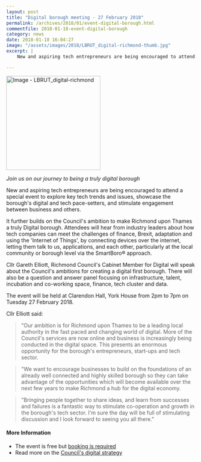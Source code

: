 ```yaml
---
layout: post
title: "Digital borough meeting - 27 February 2018"
permalink: /archives/2018/01/event-digital-borough.html
commentfile: 2018-01-18-event-digital-borough
category: news
date: 2018-01-18 16:04:27
image: "/assets/images/2018/LBRUT_digital-richmond-thumb.jpg"
excerpt: |
    New and aspiring tech entrepreneurs are being encouraged to attend a special event to explore key tech trends and issues, showcase the borough's digital and tech pace-setters, and stimulate engagement between business and others.

---
```


<a href="/assets/images/2018/LBRUT_digital-richmond.jpg" title="Click for a larger image"><img src="/assets/images/2018/LBRUT_digital-richmond-thumb.jpg" width="250" alt="Image - LBRUT_digital-richmond"  class="photo right"/></a>

*Join us on our journey to being a truly digital borough*

New and aspiring tech entrepreneurs are being encouraged to attend a special event to explore key tech trends and issues, showcase the borough's digital and tech pace-setters, and stimulate engagement between business and others.

It further builds on the Council's ambition to make Richmond upon Thames a truly Digital borough. Attendees will hear from industry leaders about how tech companies can meet the challenges of finance, Brexit, adaptation and using the 'Internet of Things', by connecting devices over the internet, letting them talk to us, applications, and each other, particularly at the local community or borough level via the SmartBoro® approach.

Cllr Gareth Elliott, Richmond Council's Cabinet Member for Digital will speak about the Council's ambitions for creating a digital first borough. There will also be a question and answer panel focusing on infrastructure, talent, incubation and co-working space, finance, tech cluster and data.

The event will be held at Clarendon Hall, York House from 2pm to 7pm on Tuesday 27 February 2018.

Cllr Elliott said:

> "Our ambition is for Richmond upon Thames to be a leading local authority in the fast paced and changing world of digital. More of the Council's services are now online and business is increasingly being conducted in the digital space. This presents an enormous opportunity for the borough's entrepreneurs, start-ups and tech sector.

> "We want to encourage businesses to build on the foundations of an already well connected and highly skilled borough so they can take advantage of the opportunities which will become available over the next few years to make Richmond a hub for the digital economy.

> "Bringing people together to share ideas, and learn from successes and failures is a fantastic way to stimulate co-operation and growth in the borough's tech sector. I'm sure the day will be full of stimulating discussion and I look forward to seeing you all there."


#### More Information

* The event is free but [booking is required](https://www.eventbrite.co.uk/e/digital-richmond-tickets-40473408053)
* Read more on the [Council's digital strategy](https://cabnet.richmond.gov.uk/documents/s70875/Digital%20Connectivity%20A4%20Brochure.pdf)

